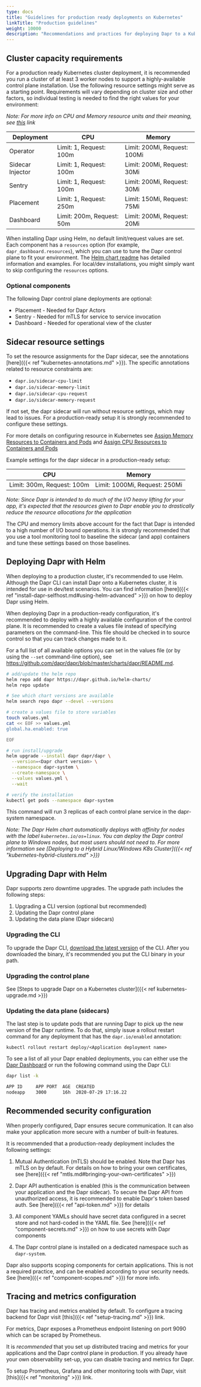 ```yaml
---
type: docs
title: "Guidelines for production ready deployments on Kubernetes"
linkTitle: "Production guidelines"
weight: 10000
description: "Recommendations and practices for deploying Dapr to a Kubernetes cluster in a production ready configuration"
---
```


## Cluster capacity requirements

For a production ready Kubernetes cluster deployment, it is recommended you run a cluster of at least 3 worker nodes to support a highly-available control plane installation.
Use the following resource settings might serve as a starting point. Requirements will vary depending on cluster size and other factors, so individual testing is needed to find the right values for your environment:

*Note: For more info on CPU and Memory resource units and their meaning, see [this](https://kubernetes.io/docs/concepts/configuration/manage-resources-containers/#resource-units-in-kubernetes) link*

| Deployment  | CPU | Memory
|-------------|-----|-------
| Operator    | Limit: 1, Request: 100m | Limit: 200Mi, Request: 100Mi
| Sidecar Injector  | Limit: 1, Request: 100m  | Limit: 200Mi, Request: 30Mi
| Sentry      | Limit: 1, Request: 100m  | Limit: 200Mi, Request: 30Mi
| Placement   | Limit: 1, Request: 250m  | Limit: 150Mi, Request: 75Mi
| Dashboard   | Limit: 200m, Request: 50m  | Limit: 200Mi, Request: 20Mi

When installing Dapr using Helm, no default limit/request values are set. Each component has a `resources` option (for example, `dapr_dashboard.resources`), which you can use to tune the Dapr control plane to fit your environment. The [Helm chart readme](https://github.com/dapr/dapr/blob/master/charts/dapr/README) has detailed information and examples. For local/dev installations, you might simply want to skip configuring the `resources` options.

### Optional components

The following Dapr control plane deployments are optional:

* Placement - Needed for Dapr Actors
* Sentry - Needed for mTLS for service to service invocation
* Dashboard - Needed for operational view of the cluster

## Sidecar resource settings

To set the resource assignments for the Dapr sidecar, see the annotations [here]({{< ref "kubernetes-annotations.md" >}}).
The specific annotations related to resource constraints are:

* `dapr.io/sidecar-cpu-limit`
* `dapr.io/sidecar-memory-limit`
* `dapr.io/sidecar-cpu-request`
* `dapr.io/sidecar-memory-request`

If not set, the dapr sidecar will run without resource settings, which may lead to issues. For a production-ready setup it is strongly recommended to configure these settings.

For more details on configuring resource in Kubernetes see [Assign Memory Resources to Containers and Pods](https://kubernetes.io/docs/tasks/configure-pod-container/assign-memory-resource/) and [Assign CPU Resources to Containers and Pods](https://kubernetes.io/docs/tasks/configure-pod-container/assign-cpu-resource/)

Example settings for the dapr sidecar in a production-ready setup:

| CPU | Memory |
|-----|--------|
| Limit: 300m, Request: 100m | Limit: 1000Mi, Request: 250Mi

*Note: Since Dapr is intended to do much of the I/O heavy lifting for your app, it's expected that the resources given to Dapr enable you to drastically reduce the resource allocations for the application*

The CPU and memory limits above account for the fact that Dapr is intended to a high number of I/O bound operations. It is strongly recommended that you use a tool monitoring tool to baseline the sidecar (and app) containers and tune these settings based on those baselines.

## Deploying Dapr with Helm

When deploying to a production cluster, it's recommended to use Helm. Although the Dapr CLI can install Dapr onto a Kubernetes cluster, it is intended for use in dev/test scenarios.
You can find information [here]({{< ref "install-dapr-selfhost.md#using-helm-advanced" >}}) on how to deploy Dapr using Helm.

When deploying Dapr in a production-ready configuration, it's recommended to deploy with a highly available configuration of the control plane. It is recommended to create a values file instead of specifying parameters on the command-line. This file should be checked in to source control so that you can track changes made to it.



For a full list of all available options you can set in the values file (or by using the `--set` command-line option), see https://github.com/dapr/dapr/blob/master/charts/dapr/README.md.

```bash
# add/update the helm repo
helm repo add dapr https://dapr.github.io/helm-charts/
helm repo update

# See which chart versions are available
helm search repo dapr --devel --versions

# create a values file to store variables
touch values.yml
cat << EOF >> values.yml
global.ha.enabled: true

EOF

# run install/upgrade
helm upgrade --install dapr dapr/dapr \
  --version=<Dapr chart version> \
  --namespace dapr-system \
  --create-namespace \
  --values values.yml \
  --wait

# verify the installation
kubectl get pods --namespace dapr-system
```

This command will run 3 replicas of each control plane service in the dapr-system namespace.

*Note: The Dapr Helm chart automatically deploys with affinity for nodes with the label `kubernetes.io/os=linux`. You can deploy the Dapr control plane to Windows nodes, but most users should not need to. For more information see [Deploying to a Hybrid Linux/Windows K8s Cluster]({{< ref "kubernetes-hybrid-clusters.md" >}})*

## Upgrading Dapr with Helm

Dapr supports zero downtime upgrades. The upgrade path includes the following steps:

1. Upgrading a CLI version (optional but recommended)
2. Updating the Dapr control plane
3. Updating the data plane (Dapr sidecars)

### Upgrading the CLI

To upgrade the Dapr CLI, [download the latest version](https://github.com/dapr/cli/releases) of the CLI. After you downloaded the binary, it's recommended you put the CLI binary in your path.

### Upgrading the control plane

See [Steps to upgrade Dapr on a Kubernetes cluster]({{< ref kubernetes-upgrade.md >}})

### Updating the data plane (sidecars)

The last step is to update pods that are running Dapr to pick up the new version of the Dapr runtime.
To do that, simply issue a rollout restart command for any deployment that has the `dapr.io/enabled` annotation:

```
kubectl rollout restart deploy/<Application deployment name>
```

To see a list of all your Dapr enabled deployments, you can either use the [Dapr Dashboard](https://github.com/dapr/dashboard) or run the following command using the Dapr CLI:

```bash
dapr list -k

APP ID     APP PORT  AGE  CREATED
nodeapp    3000      16h  2020-07-29 17:16.22
```

## Recommended security configuration

When properly configured, Dapr ensures secure communication. It can also make your application more secure with a number of built-in features.

It is recommended that a production-ready deployment includes the following settings:

1. Mutual Authentication (mTLS) should be enabled. Note that Dapr has mTLS on by default. For details on how to bring your own certificates, see [here]({{< ref "mtls.md#bringing-your-own-certificates" >}})

2. Dapr API authentication is enabled (this is the communication between your application and the Dapr sidecar). To secure the Dapr API from unauthorized access, it is recommended to enable Dapr's token based auth. See [here]({{< ref "api-token.md" >}}) for details

3. All component YAMLs should have secret data configured in a secret store and not hard-coded in the YAML file. See [here]({{< ref "component-secrets.md" >}}) on how to use secrets with Dapr components

4. The Dapr control plane is installed on a dedicated namespace such as `dapr-system`.

Dapr also supports scoping components for certain applications. This is not a required practice, and can be enabled according to your security needs. See [here]({{< ref "component-scopes.md" >}}) for more info.

## Tracing and metrics configuration

Dapr has tracing and metrics enabled by default.
To configure a tracing backend for Dapr visit [this]({{< ref "setup-tracing.md" >}}) link.

For metrics, Dapr exposes a Prometheus endpoint listening on port 9090 which can be scraped by Prometheus.

It is *recommended* that you set up distributed tracing and metrics for your applications and the Dapr control plane in production.
If you already have your own observability set-up, you can disable tracing and metrics for Dapr.

To setup Prometheus, Grafana and other monitoring tools with Dapr, visit [this]({{< ref "monitoring" >}}) link.
